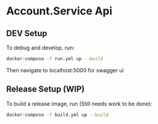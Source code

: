 # Account.Service Api

## DEV Setup

To debug and develop, run:

```bash
docker-compose -f run.yml up --build
```

Then navigate to localhost:5000 for swagger ui

## Release Setup (WIP)

To build a release image, run (Still needs work to be done):

```bash
docker-compose -f build.yml up --build
```

